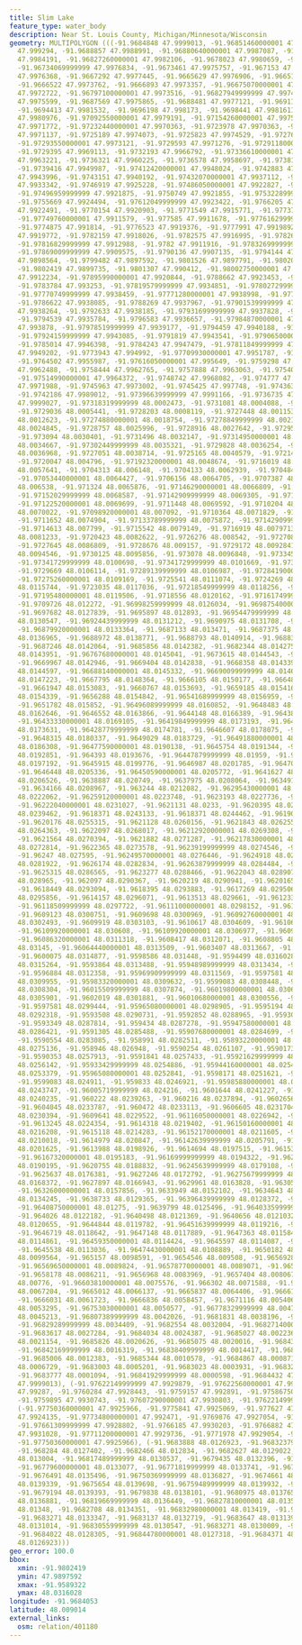 ```yaml
---
title: Slim Lake
feature_type: water_body
description: Near St. Louis County, Michigan/Minnesota/Wisconsin
geometry: MULTIPOLYGON (((-91.9684848 47.9999013, -91.96851460000001 47.9997781, -91.968842
  47.999294, -91.9688857 47.9988991, -91.96880640000001 47.9987087, -91.96856630000001
  47.9984191, -91.96827260000001 47.9982106, -91.9678023 47.9980659, -91.9676357 47.9979389,
  -91.96734069999999 47.9976834, -91.9673461 47.9975757, -91.967153 47.997565, -91.9668794
  47.9976368, -91.9667292 47.9977445, -91.9665629 47.9976906, -91.9665145 47.9974995,
  -91.9666522 47.9973762, -91.9666893 47.9973357, -91.96675070000001 47.997306, -91.9671357
  47.9972722, -91.96797100000001 47.9973516, -91.96827949999999 47.9974465, -91.9685842
  47.9975599, -91.9687569 47.9975865, -91.9688481 47.9977121, -91.9691139 47.9979786,
  -91.9694413 47.9981532, -91.9696198 47.998173, -91.9698441 47.9981611, -91.9703183
  47.9980976, -91.97092550000001 47.9979191, -91.97154260000001 47.9975779, -91.97204859999999
  47.9971772, -91.97232440000001 47.9970363, -91.9723978 47.9970363, -91.97251489999999
  47.9971137, -91.9725189 47.9974073, -91.9725823 47.9974529, -91.9727668 47.9974629,
  -91.97293550000001 47.9973121, -91.9729593 47.9971276, -91.97291180000001 47.9970363,
  -91.9729395 47.9969113, -91.9732193 47.9966792, -91.97336610000001 47.9964828, -91.9734296
  47.9963221, -91.9736321 47.9960225, -91.9736578 47.9958697, -91.9738146 47.9955563,
  -91.9739416 47.9949987, -91.97412420000001 47.9948024, -91.9742883 47.9945469, -91.97436039999999
  47.9943996, -91.9743151 47.9940192, -91.97432070000001 47.9937112, -91.97435249999999
  47.9933342, -91.9746919 47.9925228, -91.97486050000001 47.9922827, -91.9749221 47.9922192,
  -91.97496959999999 47.9921875, -91.9750749 47.9921855, -91.97532289999999 47.9924474,
  -91.9755669 47.9924494, -91.97612049999999 47.9923422, -91.9766205 47.9922927, -91.9767475
  47.9922491, -91.9770154 47.9920903, -91.9771549 47.9915771, -91.9773766 47.991265,
  -91.97749760000001 47.9911579, -91.977585 47.9911678, -91.97761629999999 47.9913329,
  -91.9774875 47.991814, -91.9776523 47.9919376, -91.9777991 47.9919892, -91.9779798
  47.9919772, -91.9782159 47.9918026, -91.9782575 47.9916995, -91.9782694 47.9914356,
  -91.97816829999999 47.9912988, -91.9782 47.9911916, -91.97832699999999 47.9911201,
  -91.97869009999999 47.9909575, -91.9790136 47.9907135, -91.9794144 47.9901897, -91.9797736
  47.9898564, -91.9799482 47.9897592, -91.9801526 47.9897791, -91.9802081 47.9898187,
  -91.9802419 47.9899735, -91.9801307 47.990412, -91.98002750000001 47.9909377, -91.9798251
  47.9912234, -91.97895990000001 47.9920844, -91.9788662 47.9923453, -91.9784531 47.9928659,
  -91.9783784 47.993253, -91.97819579999999 47.9934851, -91.97802729999999 47.9935823,
  -91.97770749999999 47.9938459, -91.97771280000001 47.9938998, -91.9779934 47.9939255,
  -91.9786622 47.9938085, -91.9788269 47.9937967, -91.97901539999999 47.9938026, -91.97912049999999
  47.9938264, -91.9792633 47.9938185, -91.97931699999999 47.9937828, -91.9793547 47.9935903,
  -91.9794539 47.9935784, -91.9796583 47.9936657, -91.97984870000001 47.9938324, -91.9798447
  47.993878, -91.97978519999999 47.9939177, -91.9794459 47.9940188, -91.9793784 47.9940804,
  -91.97924159999999 47.9943085, -91.9791819 47.9943541, -91.97906500000001 47.9944197,
  -91.9785014 47.9946398, -91.9784243 47.9947479, -91.97811849999999 47.9948412, -91.977566
  47.9949202, -91.9773943 47.994992, -91.97709930000001 47.9951787, -91.9766916 47.9954695,
  -91.9764502 47.9955987, -91.97616050000001 47.995649, -91.9759298 47.9959002, -91.9758703
  47.9962488, -91.9758444 47.9962765, -91.9757888 47.9963063, -91.975404 47.9962726,
  -91.97514990000001 47.9964372, -91.9748742 47.9968082, -91.974777 47.9969908, -91.97471950000001
  47.9971988, -91.9745963 47.9973002, -91.9745425 47.997748, -91.9743634 47.9985746,
  -91.9742186 47.9989012, -91.97396639999999 47.9991166, -91.9736735 47.9992347, -91.97322080000001
  47.9999027, -91.97318319999999 48.0002473, -91.9731081 48.0004088, -91.9729633 48.0004483,
  -91.9729036 48.0005441, -91.9728203 48.0008119, -91.9727448 48.0011531, -91.9727369
  48.0012623, -91.97274880000001 48.0018754, -91.97278849999999 48.0021393, -91.97289170000001
  48.0024845, -91.9728757 48.0025996, -91.9728916 48.0027642, -91.97295509999999 48.0028754,
  -91.973094 48.0030401, -91.9731496 48.0032147, -91.97314950000001 48.0033079, -91.9730821
  48.0034667, -91.97302449999999 48.0035321, -91.9729828 48.0036254, -91.97291730000001
  48.0036968, -91.9727051 48.0038714, -91.9725165 48.0040579, -91.9721456 48.0046154,
  -91.9720047 48.004796, -91.97192320000001 48.0048674, -91.9716019 48.0052722, -91.9709132
  48.0057641, -91.9704313 48.006148, -91.9704133 48.0062939, -91.97048479999999 48.006409,
  -91.97053440000001 48.0064427, -91.9706156 48.0064705, -91.9707387 48.0064923, -91.971203
  48.006538, -91.971324 48.0065876, -91.97146290000001 48.0066809, -91.9715363 48.0067741,
  -91.97152029999999 48.0068587, -91.97142909999999 48.0069305, -91.9713636 48.0069547,
  -91.97122520000001 48.0069699, -91.9711448 48.0069592, -91.9710204 48.006915, -91.9709838
  48.0070022, -91.97098920000001 48.007092, -91.9710364 48.0071829, -91.9710839 48.0073534,
  -91.9711652 48.0074904, -91.97133789999999 48.0075872, -91.97142909999999 48.0076662,
  -91.9714613 48.007799, -91.9715542 48.0079149, -91.9716919 48.0079713, -91.97179819999999
  48.0081233, -91.9720423 48.0082622, -91.9726276 48.008542, -91.97270899999999 48.0085975,
  -91.9727645 48.0086809, -91.9728676 48.009157, -91.9729172 48.0092841, -91.9729569
  48.0094546, -91.9730125 48.0095856, -91.973078 48.0096848, -91.9733458 48.0099428,
  -91.97341729999999 48.0100698, -91.97341729999999 48.0101669, -91.9733597 48.0102503,
  -91.9729669 48.0106114, -91.97289139999999 48.0106987, -91.97284190000001 48.0107959,
  -91.97275260000001 48.0109169, -91.9725541 48.0111074, -91.9724269 48.0113663, -91.9723786
  48.0115744, -91.9723035 48.0117036, -91.97218549999999 48.0118256, -91.9720779 48.0118356,
  -91.97195480000001 48.0119506, -91.9718556 48.0120162, -91.97161749999999 48.0121153,
  -91.9709726 48.012272, -91.96998259999999 48.0126034, -91.96987540000001 48.0126787,
  -91.9697682 48.0127839, -91.9695897 48.012893, -91.96954479999999 48.0129776, -91.9693276
  48.0130547, -91.96924439999999 48.0131212, -91.9690975 48.0131708, -91.969032 48.0132204,
  -91.96879920000001 48.0133364, -91.9687133 48.013471, -91.9687375 48.0135697, -91.9688337
  48.0136965, -91.9688972 48.0138771, -91.9688793 48.0140914, -91.9688376 48.0141469,
  -91.9687246 48.0142064, -91.9685856 48.0142382, -91.9682344 48.0142759, -91.9680106
  48.0143951, -91.96767680000001 48.0145041, -91.9673615 48.0144543, -91.9672515 48.0143933,
  -91.9669967 48.0142946, -91.9669404 48.0142838, -91.9668358 48.0143394, -91.9669055
  48.0144597, -91.96688140000001 48.0145332, -91.96690099999999 48.0146607, -91.9668356
  48.0147223, -91.9667795 48.0148364, -91.9666105 48.0150177, -91.9664844 48.0150894,
  -91.9661947 48.0153083, -91.9660767 48.0153693, -91.9659185 48.015416, -91.9657575
  48.0154339, -91.9656288 48.0154842, -91.96541689999999 48.0156959, -91.9653177 48.0157461,
  -91.9651782 48.015852, -91.96496089999999 48.0160852, -91.9648483 48.016157, -91.9647222
  48.0162646, -91.9646552 48.0163866, -91.9644148 48.0166389, -91.96438430000001 48.0168154,
  -91.96433330000001 48.0169105, -91.96419849999999 48.0173193, -91.96420639999999
  48.0173631, -91.96428779999999 48.0174781, -91.9646607 48.0178075, -91.964758 48.0179127,
  -91.9648315 48.0180337, -91.9649029 48.0183729, -91.96491880000001 48.0184821, -91.9649009
  48.0186308, -91.96477590000001 48.0190138, -91.9645754 48.0191344, -91.96447879999999
  48.0192851, -91.964393 48.0193676, -91.96447879999999 48.01959, -91.96449490000001
  48.0197192, -91.9645915 48.0199776, -91.9646987 48.0201785, -91.9647081 48.0204342,
  -91.9646448 48.0205336, -91.96450590000001 48.0205772, -91.9641627 48.0205911, -91.963998
  48.0206526, -91.9638887 48.020749, -91.9637975 48.0208064, -91.9634918 48.0208566,
  -91.9634166 48.0208967, -91.963244 48.0212082, -91.96295430000001 48.0218986, -91.9627559
  48.0222062, -91.96259120000001 48.0223748, -91.9623193 48.0227736, -91.9622955 48.0229341,
  -91.96222040000001 48.0231027, -91.9621131 48.0233, -91.9620395 48.0233986, -91.9618966
  48.0239462, -91.9618371 48.0243133, -91.9618371 48.0244462, -91.96190850000001 48.024714,
  -91.9620176 48.0255315, -91.9621128 48.0260156, -91.9621843 48.0262557, -91.9622081
  48.0264363, -91.9622097 48.0268017, -91.96212920000001 48.0269308, -91.9621775 48.0269954,
  -91.9621564 48.0270394, -91.9621882 48.0271287, -91.96217830000001 48.0271883, -91.9621941
  48.0272814, -91.9622365 48.0273578, -91.96239199999999 48.0274546, -91.9624223 48.0275573,
  -91.96247 48.027595, -91.96249570000001 48.0276446, -91.9624918 48.0281049, -91.9625076
  48.0281922, -91.9626174 48.0282834, -91.96263879999999 48.0284484, -91.9625905 48.0285704,
  -91.9625315 48.0286565, -91.9623277 48.0288466, -91.9622043 48.0289076, -91.9621238
  48.028965, -91.962097 48.0290367, -91.9620219 48.0290941, -91.9620165 48.0291695,
  -91.9618449 48.0293094, -91.9618395 48.0293883, -91.9617269 48.0295067, -91.96155520000001
  48.0295856, -91.9614157 48.0296071, -91.9613513 48.029661, -91.9612333 48.029704,
  -91.96118509999999 48.0297722, -91.96111000000001 48.0298152, -91.9610617 48.0299228,
  -91.9609123 48.0300751, -91.9609698 48.0300969, -91.96092760000001 48.030113, -91.9609437
  48.0302493, -91.9609919 48.0303103, -91.9610617 48.0304609, -91.9610617 48.0305183,
  -91.96109920000001 48.030608, -91.96109920000001 48.0306977, -91.9609758 48.0309847,
  -91.96086320000001 48.0311318, -91.9608417 48.0312071, -91.9608805 48.0312973, -91.96076739999999
  48.03145, -91.96064440000001 48.0313509, -91.9603407 48.0313667, -91.9602198 48.0313786,
  -91.9600075 48.0314877, -91.9598586 48.031448, -91.9594499 48.0316028, -91.9593826
  48.0315264, -91.9593864 48.0313488, -91.95948989999999 48.0313434, -91.9596401 48.0312717,
  -91.9596884 48.0312358, -91.95969909999999 48.0311569, -91.9597581 48.0311138, -91.9597957
  48.0309955, -91.95983320000001 48.0309632, -91.9599083 48.0308448, -91.96001560000001
  48.0308304, -91.96015509999999 48.0307874, -91.96019800000001 48.0306905, -91.9602141
  48.0305901, -91.9602019 48.0301881, -91.96010680000001 48.0300556, -91.959962 48.02993,
  -91.9597581 48.0299444, -91.95965080000001 48.0298905, -91.9595194 48.0294897, -91.9594876
  48.0292318, -91.9593508 48.0290731, -91.9592852 48.0288965, -91.9593031 48.0288151,
  -91.9593349 48.0287814, -91.959434 48.0287278, -91.95947580000001 48.0286842, -91.9593021
  48.0286421, -91.9591305 48.0285488, -91.95907680000001 48.0284699, -91.9590929 48.0283982,
  -91.9590554 48.0283085, -91.958991 48.0282511, -91.95893220000001 48.0280611, -91.9589916
  48.0275136, -91.958946 48.026948, -91.9590254 48.0261107, -91.95901739999999 48.0258806,
  -91.9590353 48.0257913, -91.9591841 48.0257433, -91.95921629999999 48.0256716, -91.9592914
  48.0256142, -91.95933429999999 48.0254886, -91.95944160000001 48.0254168, -91.9595274
  48.0253379, -91.95965080000001 48.0252841, -91.9598171 48.0251621, -91.9598869 48.0250688,
  -91.9599083 48.024911, -91.959833 48.0246921, -91.95985880000001 48.024583, -91.95993420000001
  48.0243747, -91.96005719999999 48.024216, -91.9601644 48.0241227, -91.96020609999999
  48.0240235, -91.960222 48.0239263, -91.960216 48.0237894, -91.96026569999999 48.0235811,
  -91.9604045 48.0233787, -91.960472 48.0233113, -91.9606605 48.0231704, -91.9608648
  48.0230394, -91.9609641 48.0229522, -91.96116050000001 48.0226942, -91.9612333 48.0225466,
  -91.9613245 48.0224354, -91.9614318 48.0219402, -91.96150160000001 48.0218003, -91.9614363
  48.0216208, -91.9615118 48.0214283, -91.96152170000001 48.0211605, -91.96152170000001
  48.0210018, -91.9614979 48.020847, -91.96142639999999 48.0205791, -91.96139669999999
  48.0201625, -91.9613988 48.0198926, -91.9614694 48.0197515, -91.9615391 48.0196941,
  -91.96167320000001 48.0195183, -91.96169999999999 48.0194322, -91.96200039999999
  48.0190195, -91.9620755 48.0188832, -91.96245639999999 48.0179108, -91.962553 48.0177565,
  -91.9625637 48.0176381, -91.9627246 48.0172792, -91.96275679999999 48.0169814, -91.9627223
  48.0168372, -91.9627897 48.0166943, -91.9629961 48.0163828, -91.9630537 48.0162023,
  -91.96326000000001 48.0157856, -91.9633949 48.0152102, -91.9634643 48.0145356, -91.96368270000001
  48.0134245, -91.9638733 48.0129365, -91.96396439999999 48.0128372, -91.9640617 48.0127996,
  -91.96408750000001 48.01275, -91.9639799 48.0125496, -91.96403359999999 48.012442,
  -91.964026 48.0122182, -91.9640498 48.0121369, -91.9640656 48.0121032, -91.9641649
  48.0120655, -91.9644844 48.0119782, -91.96451639999999 48.0119216, -91.9645754 48.0118857,
  -91.9646719 48.0118642, -91.9647148 48.0117889, -91.9647363 48.0115843, -91.9647145
  48.0114861, -91.96459350000001 48.0114424, -91.9645597 48.0114087, -91.9645439 48.0113492,
  -91.9645538 48.0113036, -91.96474430000001 48.0108889, -91.9650182 48.0100834, -91.9650836
  48.0099564, -91.965157 48.0098591, -91.9654546 48.009508, -91.9656928 48.009125,
  -91.96569650000001 48.0089824, -91.96578770000001 48.0089071, -91.9658337 48.0087699,
  -91.9658178 48.0086211, -91.9656968 48.0083969, -91.9657404 48.0080676, -91.96587340000001
  48.00776, -91.96603810000001 48.0075576, -91.966302 48.0071588, -91.96653209999999
  48.0067204, -91.9665012 48.0066137, -91.9665837 48.0064406, -91.9666175 48.0063156,
  -91.9666031 48.0061723, -91.9666836 48.0058457, -91.9671116 48.0054069, -91.9672425
  48.0053295, -91.96753030000001 48.0050577, -91.96778329999999 48.0047187, -91.96787980000001
  48.0045213, -91.96807389999999 48.0042026, -91.9681831 48.0038196, -91.9682823 48.0035618,
  -91.96829289999999 48.0034409, -91.9682554 48.0032004, -91.96827140000001 48.0029923,
  -91.9683617 48.0027284, -91.9684034 48.0024387, -91.9685027 48.0022364, -91.9686019
  48.0021154, -91.9685826 48.0020626, -91.9685075 48.0020016, -91.9684324 48.0018652,
  -91.96842169999999 48.0016319, -91.96838409999999 48.0014417, -91.968459 48.0013535,
  -91.9685006 48.0012383, -91.9685344 48.0010578, -91.9684867 48.0008713, -91.96835780000001
  48.0006729, -91.9683003 48.0005201, -91.9683023 48.0003931, -91.968328 48.0002463,
  -91.9683777 48.0001094, -91.96841929999999 48.0000598, -91.9684432 47.9999725, -91.9684848
  47.9999013), (-91.97622149999999 47.9929879, -91.97622560000001 47.9928958, -91.976184
  47.99287, -91.9760284 47.9928443, -91.9759157 47.992891, -91.97586750000001 47.9929556,
  -91.9759895 47.9930743, -91.97607290000001 47.9930803, -91.97622149999999 47.9929879),
  (-91.97750360000001 47.9925966, -91.9775841 47.9925069, -91.977627 47.9924171, -91.97756800000001
  47.9924135, -91.97734800000001 47.992471, -91.9769876 47.9927054, -91.9767258 47.9927761,
  -91.97661309999999 47.9928802, -91.9766185 47.9930203, -91.9766882 47.9931064, -91.9767901
  47.9931028, -91.97711200000001 47.9929736, -91.9771978 47.9929054, -91.9773534 47.9926936,
  -91.97750360000001 47.9925966), (-91.9683888 48.0126923, -91.96832379999999 48.0127025,
  -91.968284 48.0127402, -91.9682466 48.012834, -91.9682627 48.0129022, -91.96821660000001
  48.013004, -91.96817489999999 48.0130537, -91.9679435 48.0132396, -91.9678926 48.0132952,
  -91.96779600000001 48.0133077, -91.96771819999999 48.0133741, -91.9676669 48.0133909,
  -91.9676491 48.0135496, -91.96750369999999 48.0136827, -91.9674661 48.0138693, -91.9675627
  48.0139339, -91.9675654 48.0139698, -91.96759489999999 48.0139932, -91.9678416 48.0139896,
  -91.9679194 48.0139393, -91.9679838 48.0138101, -91.9680975 48.0137659, -91.9681179
  48.0136881, -91.96819669999999 48.0136449, -91.96827810000001 48.0135478, -91.968244
  48.01348, -91.9682708 48.0134351, -91.96832980000001 48.013419, -91.9683673 48.0133813,
  -91.9683271 48.0133347, -91.9683137 48.0132719, -91.9683647 48.0131391, -91.9683217
  48.0131014, -91.96830559999999 48.0130547, -91.9683271 48.0130009, -91.9683244 48.0129273,
  -91.9684022 48.0128305, -91.96844780000001 48.0127318, -91.9684371 48.0127102, -91.9683888
  48.0126923)))
geo_error: 100.0
bbox:
  xmin: -91.9802419
  ymin: 47.9897592
  xmax: -91.9589322
  ymax: 48.0316028
longitude: -91.9684053
latitude: 48.009014
external_links:
  osm: relation/401180
---
```


